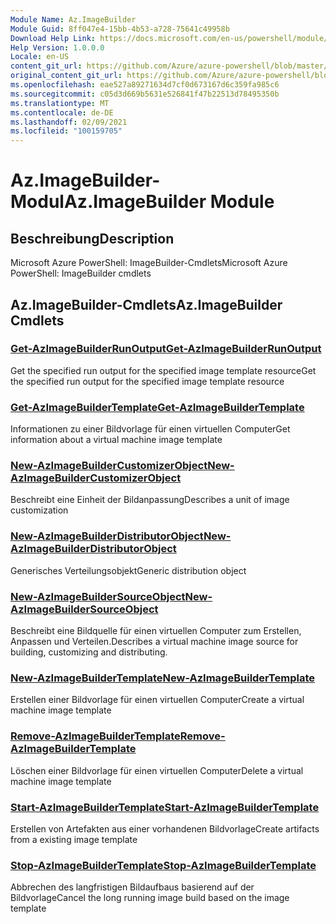 ```yaml
---
Module Name: Az.ImageBuilder
Module Guid: 8ff047e4-15bb-4b53-a728-75641c49958b
Download Help Link: https://docs.microsoft.com/en-us/powershell/module/az.imagebuilder
Help Version: 1.0.0.0
Locale: en-US
content_git_url: https://github.com/Azure/azure-powershell/blob/master/src/ImageBuilder/help/Az.ImageBuilder.md
original_content_git_url: https://github.com/Azure/azure-powershell/blob/master/src/ImageBuilder/help/Az.ImageBuilder.md
ms.openlocfilehash: eae527a89271634d7cf0d673167d6c359fa985c6
ms.sourcegitcommit: c05d3d669b5631e526841f47b22513d78495350b
ms.translationtype: MT
ms.contentlocale: de-DE
ms.lasthandoff: 02/09/2021
ms.locfileid: "100159705"
---
```

# <span data-ttu-id="766fd-101">Az.ImageBuilder-Modul</span><span class="sxs-lookup"><span data-stu-id="766fd-101">Az.ImageBuilder Module</span></span>
## <span data-ttu-id="766fd-102">Beschreibung</span><span class="sxs-lookup"><span data-stu-id="766fd-102">Description</span></span>
<span data-ttu-id="766fd-103">Microsoft Azure PowerShell: ImageBuilder-Cmdlets</span><span class="sxs-lookup"><span data-stu-id="766fd-103">Microsoft Azure PowerShell: ImageBuilder cmdlets</span></span>

## <span data-ttu-id="766fd-104">Az.ImageBuilder-Cmdlets</span><span class="sxs-lookup"><span data-stu-id="766fd-104">Az.ImageBuilder Cmdlets</span></span>
### [<span data-ttu-id="766fd-105">Get-AzImageBuilderRunOutput</span><span class="sxs-lookup"><span data-stu-id="766fd-105">Get-AzImageBuilderRunOutput</span></span>](Get-AzImageBuilderRunOutput.md)
<span data-ttu-id="766fd-106">Get the specified run output for the specified image template resource</span><span class="sxs-lookup"><span data-stu-id="766fd-106">Get the specified run output for the specified image template resource</span></span>

### [<span data-ttu-id="766fd-107">Get-AzImageBuilderTemplate</span><span class="sxs-lookup"><span data-stu-id="766fd-107">Get-AzImageBuilderTemplate</span></span>](Get-AzImageBuilderTemplate.md)
<span data-ttu-id="766fd-108">Informationen zu einer Bildvorlage für einen virtuellen Computer</span><span class="sxs-lookup"><span data-stu-id="766fd-108">Get information about a virtual machine image template</span></span>

### [<span data-ttu-id="766fd-109">New-AzImageBuilderCustomizerObject</span><span class="sxs-lookup"><span data-stu-id="766fd-109">New-AzImageBuilderCustomizerObject</span></span>](New-AzImageBuilderCustomizerObject.md)
<span data-ttu-id="766fd-110">Beschreibt eine Einheit der Bildanpassung</span><span class="sxs-lookup"><span data-stu-id="766fd-110">Describes a unit of image customization</span></span>

### [<span data-ttu-id="766fd-111">New-AzImageBuilderDistributorObject</span><span class="sxs-lookup"><span data-stu-id="766fd-111">New-AzImageBuilderDistributorObject</span></span>](New-AzImageBuilderDistributorObject.md)
<span data-ttu-id="766fd-112">Generisches Verteilungsobjekt</span><span class="sxs-lookup"><span data-stu-id="766fd-112">Generic distribution object</span></span>

### [<span data-ttu-id="766fd-113">New-AzImageBuilderSourceObject</span><span class="sxs-lookup"><span data-stu-id="766fd-113">New-AzImageBuilderSourceObject</span></span>](New-AzImageBuilderSourceObject.md)
<span data-ttu-id="766fd-114">Beschreibt eine Bildquelle für einen virtuellen Computer zum Erstellen, Anpassen und Verteilen.</span><span class="sxs-lookup"><span data-stu-id="766fd-114">Describes a virtual machine image source for building, customizing and distributing.</span></span>

### [<span data-ttu-id="766fd-115">New-AzImageBuilderTemplate</span><span class="sxs-lookup"><span data-stu-id="766fd-115">New-AzImageBuilderTemplate</span></span>](New-AzImageBuilderTemplate.md)
<span data-ttu-id="766fd-116">Erstellen einer Bildvorlage für einen virtuellen Computer</span><span class="sxs-lookup"><span data-stu-id="766fd-116">Create a virtual machine image template</span></span>

### [<span data-ttu-id="766fd-117">Remove-AzImageBuilderTemplate</span><span class="sxs-lookup"><span data-stu-id="766fd-117">Remove-AzImageBuilderTemplate</span></span>](Remove-AzImageBuilderTemplate.md)
<span data-ttu-id="766fd-118">Löschen einer Bildvorlage für einen virtuellen Computer</span><span class="sxs-lookup"><span data-stu-id="766fd-118">Delete a virtual machine image template</span></span>

### [<span data-ttu-id="766fd-119">Start-AzImageBuilderTemplate</span><span class="sxs-lookup"><span data-stu-id="766fd-119">Start-AzImageBuilderTemplate</span></span>](Start-AzImageBuilderTemplate.md)
<span data-ttu-id="766fd-120">Erstellen von Artefakten aus einer vorhandenen Bildvorlage</span><span class="sxs-lookup"><span data-stu-id="766fd-120">Create artifacts from a existing image template</span></span>

### [<span data-ttu-id="766fd-121">Stop-AzImageBuilderTemplate</span><span class="sxs-lookup"><span data-stu-id="766fd-121">Stop-AzImageBuilderTemplate</span></span>](Stop-AzImageBuilderTemplate.md)
<span data-ttu-id="766fd-122">Abbrechen des langfristigen Bildaufbaus basierend auf der Bildvorlage</span><span class="sxs-lookup"><span data-stu-id="766fd-122">Cancel the long running image build based on the image template</span></span>


